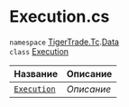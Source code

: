 
# Execution.cs
`namespace` [TigerTrade.Tc](../../../TigerTrade.Tc.md).[Data](../../../TigerTrade.Tc/Data.md)  
    `class` [Execution](../Execution.cs.md)

| Название | Описание |
| --- | --- |
| [`Execution`](./Методы/Execution.md) | *Описание* |
